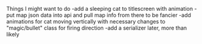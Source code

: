 




Things I might want to do
-add a sleeping cat to titlescreen with animation
-put map json data into api and pull map info from there to be fancier
-add animations for cat moving vertically with necessary changes to "magic/bullet" class for firing direction
-add a serializer later, more than likely

